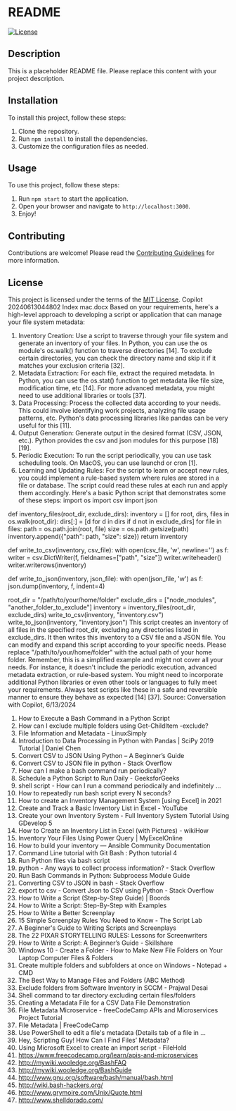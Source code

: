 # README

[![License](https://img.shields.io/badge/License-MIT-blue.svg)](https://opensource.org/licenses/MIT)

## Description

This is a placeholder README file. Please replace this content with your project description.

## Installation

To install this project, follow these steps:

1. Clone the repository.
2. Run `npm install` to install the dependencies.
3. Customize the configuration files as needed.

## Usage

To use this project, follow these steps:

1. Run `npm start` to start the application.
2. Open your browser and navigate to `http://localhost:3000`.
3. Enjoy!

## Contributing

Contributions are welcome! Please read the [Contributing Guidelines](CONTRIBUTING.md) for more information.

## License

This project is licensed under the terms of the [MIT License](LICENSE).
Copilot
20240613044802 Index mac.docx
Based on your requirements, here's a high-level approach to developing a script or application that can manage your file system metadata:
1. Inventory Creation: Use a script to traverse through your file system and generate an inventory of your files. In Python, you can use the os module's os.walk() function to traverse directories [14]. To exclude certain directories, you can check the directory name and skip it if it matches your exclusion criteria [32].
2. Metadata Extraction: For each file, extract the required metadata. In Python, you can use the os.stat() function to get metadata like file size, modification time, etc [14]. For more advanced metadata, you might need to use additional libraries or tools [37].
3. Data Processing: Process the collected data according to your needs. This could involve identifying work projects, analyzing file usage patterns, etc. Python's data processing libraries like pandas can be very useful for this [11].
4. Output Generation: Generate output in the desired format (CSV, JSON, etc.). Python provides the csv and json modules for this purpose [18] [19].
5. Periodic Execution: To run the script periodically, you can use task scheduling tools. On MacOS, you can use launchd or cron [1].
6. Learning and Updating Rules: For the script to learn or accept new rules, you could implement a rule-based system where rules are stored in a file or database. The script could read these rules at each run and apply them accordingly.
Here's a basic Python script that demonstrates some of these steps:
import os
import csv
import json
 
def inventory_files(root_dir, exclude_dirs):
   inventory = []
   for root, dirs, files in os.walk(root_dir):
       dirs[:] = [d for d in dirs if d not in exclude_dirs]
       for file in files:
           path = os.path.join(root, file)
           size = os.path.getsize(path)
           inventory.append({"path": path, "size": size})
   return inventory
 
def write_to_csv(inventory, csv_file):
   with open(csv_file, 'w', newline='') as f:
       writer = csv.DictWriter(f, fieldnames=["path", "size"])
       writer.writeheader()
       writer.writerows(inventory)
 
def write_to_json(inventory, json_file):
   with open(json_file, 'w') as f:
       json.dump(inventory, f, indent=4)
 
root_dir = "/path/to/your/home/folder"
exclude_dirs = ["node_modules", "another_folder_to_exclude"]
inventory = inventory_files(root_dir, exclude_dirs)
write_to_csv(inventory, "inventory.csv")
write_to_json(inventory, "inventory.json")
This script creates an inventory of all files in the specified root_dir, excluding any directories listed in exclude_dirs. It then writes this inventory to a CSV file and a JSON file. You can modify and expand this script according to your specific needs. Please replace "/path/to/your/home/folder" with the actual path of your home folder.
Remember, this is a simplified example and might not cover all your needs. For instance, it doesn't include the periodic execution, advanced metadata extraction, or rule-based system. You might need to incorporate additional Python libraries or even other tools or languages to fully meet your requirements. Always test scripts like these in a safe and reversible manner to ensure they behave as expected [14] [37].
Source: Conversation with Copilot, 6/13/2024
1. How to Execute a Bash Command in a Python Script
2. How can I exclude multiple folders using Get-ChildItem -exclude?
3. File Information and Metadata - LinuxSimply
4. Introduction to Data Processing in Python with Pandas | SciPy 2019 Tutorial | Daniel Chen
5. Convert CSV to JSON Using Python – A Beginner’s Guide
6. Convert CSV to JSON file in python - Stack Overflow
7. How can I make a bash command run periodically?
8. Schedule a Python Script to Run Daily - GeeksforGeeks
9. shell script - How can I run a command periodically and indefinitely ...
10. How to repeatedly run bash script every N seconds?
11. How to create an Inventory Management System [using Excel] in 2021
12. Create and Track a Basic Inventory List in Excel - YouTube
13. Create your own Inventory System - Full Inventory System Tutorial Using GDevelop 5
14. How to Create an Inventory List in Excel (with Pictures) - wikiHow
15. Inventory Your Files Using Power Query | MyExcelOnline
16. How to build your inventory — Ansible Community Documentation
17. Command Line tutorial with Git Bash : Python tutorial 4
18. Run Python files via bash script
19. python - Any ways to collect process information? - Stack Overflow
20. Run Bash Commands in Python: Subprocess Module Guide
21. Converting CSV to JSON in bash - Stack Overflow
22. export to csv - Convert Json to CSV using Python - Stack Overflow
23. How to Write a Script (Step-by-Step Guide) | Boords
24. How to Write a Script: Step-By-Step with Examples
25. How to Write a Better Screenplay
26. 15 Simple Screenplay Rules You Need to Know - The Script Lab
27. A Beginner's Guide to Writing Scripts and Screenplays
28. The 22 PIXAR STORYTELLING RULES: Lessons for Screenwriters
29. How to Write a Script: A Beginner’s Guide - Skillshare
30. Windows 10 - Create a Folder - How to Make New File Folders on Your Laptop Computer Files & Folders
31. Create multiple folders and subfolders at once on Windows - Notepad + CMD
32. The Best Way to Manage Files and Folders (ABC Method)
33. Exclude folders from Software Inventory in SCCM - Prajwal Desai
34. Shell command to tar directory excluding certain files/folders
35. Creating a Metadata File for a CSV Data File Demonstration
36. File Metadata Microservice - freeCodeCamp APIs and Microservices Project Tutorial
37. File Metadata | FreeCodeCamp
38. Use PowerShell to edit a file's metadata (Details tab of a file in ...
39. Hey, Scripting Guy! How Can I Find Files’ Metadata?
40. Using Microsoft Excel to create an import script - FileHold
41. https://www.freecodecamp.org/learn/apis-and-microservices
42. http://mywiki.wooledge.org/BashFAQ
43. http://mywiki.wooledge.org/BashGuide
44. http://www.gnu.org/software/bash/manual/bash.html
45. http://wiki.bash-hackers.org/
46. http://www.grymoire.com/Unix/Quote.html
47. http://www.shelldorado.com/